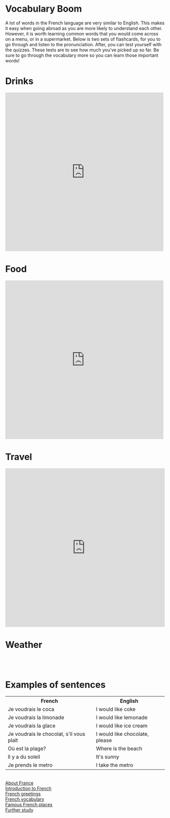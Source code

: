 <h1> <strong> Vocabulary Boom </strong> </h1>
<p> A lot of words in the French language are very similar to English. This makes it easy when going abroad as you are more likely to understand each other. However, it is worth learning common words that you would come across on a menu, or in a supermarket. Below is two sets of flashcards, for you to go through and listen to the pronunciation. After, you can test yourself with the quizzes. These tests are to see how much you've picked up so far. Be sure to go through the vocabulary more so you can learn those important words! </p>

<h1> Drinks</h1> 
<iframe src="https://quizlet.com/472295579/flashcards/embed?i=13p126&x=1jj1" height="500" width="500" style="border:0"></iframe>
<h1> Food </h1> 
 <iframe src="https://quizlet.com/472297415/flashcards/embed?i=13p126&x=1jj1" height="500" width="500" style="border:0"></iframe> 
<h1> Travel </h1>
<iframe src="https://quizlet.com/474601106/flashcards/embed?i=13p126&x=1jj1" height="500" width="100%" style="border:0"></iframe>
<h1> Weather </h1>

<br>
<br>

<h1> Examples of sentences </h1>
<table> <tr>
 <th> French </th>
 <th> English </th>
 </tr>
  <tr>
   <td> Je voudrais le coca </td>
   <td> I would like coke </td>
 </tr>
 <tr> 
  <td> Je voudrais la limonade </td>
  <td> I would like lemonade </td>
 </tr>
 <tr>
 <td> Je voudrais la glace </td>
 <td> I would like ice cream </td>
 </tr>
 <tr>
  <td> Je voudrais le chocolat, s'il vous plaît </td>
  <td> I would like chocolate, please </td>
 </tr>
   <tr>
    <td> Où est la plage? </td>
    <td> Where is the beach </td>
   </tr>
 <tr>
  <td> Il y a du soleil </td>
  <td> It's sunny </td>
 </tr>
 <tr>
  <td> Je prends le metro </td>
  <td> I take the metro </td>
 </tr>
 </table>
 
 <body> <br>
  <a  href="https://georginah2.github.io/SML5202-final-Hutt/page2.html" > About France </a> <br>
  <a  href="https://georginah2.github.io/SML5202-final-Hutt/page3.html" > Introduction to French  </a>  <br>
   <a  href="https://georginah2.github.io/SML5202-final-Hutt/page4.html" > French greetings </a>  <br>
  <a  href="https://georginah2.github.io/SML5202-final-Hutt/page5.html" > French vocabulary </a>  <br>
 <a  href="https://georginah2.github.io/SML5202-final-Hutt/page6.html" > Famous French places  </a> <br>
  <a  href= "https://georginah2.github.io/SML5202-final-Hutt/page7.html"> Further study </a>
 </body>
